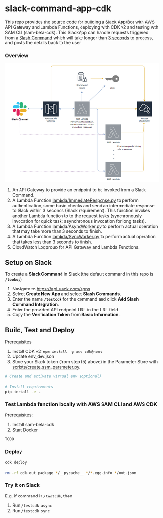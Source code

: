 # slack-command-app-cdk

This repo provides the source code for building a Slack App/Bot with AWS API Gateway and Lambda Functions, deploying with CDK v2 and testing wth SAM CLI (sam-beta-cdk).
This SlackApp can handle requests triggered from a [Slash Command](https://api.slack.com/interactivity/slash-commands) which will take longer than [3 seconds](https://api.slack.com/events-api) to process, and posts the details back to the user.

### Overview

![Architecture](doc/SlackApp-ArchitectureOverview.png)

1. An API Gateway to provide an endpoint to be invoked from a Slack Command.
2. A Lambda Function [lambda/ImmediateResponse.py](lambda/ImmediateResponse.py) to perform authentication, some basic checks and send an intermediate response to Slack within 3 seconds (Slack requirement). This function invokes another Lambda function to to the request tasks (synchronously invocation for quick task; asynchronous invocation for long tasks).
3. A Lambda Function [lambda/AsyncWorker.py](lambda/AsyncWorker.py) to perform actual operation that may take more than 3 seconds to finish.
4. A Lambda Function [lambda/SyncWorker.py](lambda/SyncWorker.py) to perform actual operation that takes less than 3 seconds to finish.
6. CloudWatch Loggroup for API Gateway and Lambda Functions.

## Setup on Slack

To create a **Slack Command** in Slack (the default command in this repo is **`/lookup`**)
1. Navigate to https://api.slack.com/apps.
2. Select **Create New App** and select **Slash Commands**.
3. Enter the name **`/testcdk`** for the command and click **Add Slash Command Integration**.
4. Enter the provided API endpoint URL in the URL field.
5. Copy the **Verification Token** from **Basic Information**.

## Build, Test and Deploy

Prerequisites
1. Install CDK v2: `npm install -g aws-cdk@next`
2. Update env_dev.json
3. Store your Slack token (from step (5) above) in the Parameter Store with [scripts/create_ssm_parameter.py](scripts/create_ssm_parameter.py).

```bash
# Create and activate virtual env (optional)

# Install requirements
pip install -e .
```
### Test Lambda function locally with AWS SAM CLI and AWS CDK
Prerequisites:
1. Install sam-beta-cdk
1. Start Docker
```bash
TODO
```

### Deploy

```bash
cdk deploy

rm -rf cdk.out package */__pycache__ */*.egg-info */out.json
```

### Try it on Slack

E.g. if command is `/testcdk`, then

1. Run `/testcdk async`
1. Run `/testcdk sync`
